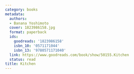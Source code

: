 ```yaml
---
category: books
metadata:
  authors:
  - Banana Yoshimoto
  cover: 1823986158.jpg
  format: paperback
  ids:
    goodreads: '1823986158'
    isbn_10: '0571171044'
    isbn_13: '9780571171040'
  link: https://www.goodreads.com/book/show/50155.Kitchen
  status: read
title: Kitchen
---
```

